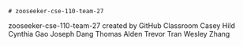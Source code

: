     # zooseeker-cse-110-team-27
zooseeker-cse-110-team-27 created by GitHub Classroom
Casey Hild
Cynthia Gao
Joseph Dang
Thomas Alden
Trevor Tran
Wesley Zhang
